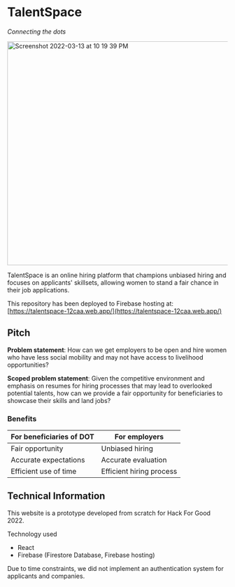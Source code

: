 # TalentSpace

*Connecting the dots*

<img width="512" alt="Screenshot 2022-03-13 at 10 19 39 PM" src="https://user-images.githubusercontent.com/30801910/158064847-570df274-1d05-43fc-86b3-3493652641af.png">

TalentSpace is an online hiring platform that champions unbiased hiring and focuses on applicants' skillsets, allowing women to stand a fair chance in their job applications.

This repository has been deployed to Firebase hosting at: [https://talentspace-12caa.web.app/](https://talentspace-12caa.web.app/)

## Pitch

**Problem statement**: How can we get employers to be open and hire women who have less social mobility and may not have access to livelihood opportunities?

**Scoped problem statement**: Given the competitive environment and emphasis on resumes for hiring processes that may lead to overlooked potential talents, how can we provide a fair opportunity for beneficiaries to showcase their skills and land jobs?

### Benefits

|   For beneficiaries of DOT   | For employers |
| ----------- | ----------- |
| Fair opportunity      | Unbiased hiring       |
| Accurate expectations   | Accurate evaluation        |
| Efficient use of time   | Efficient hiring process        |


## Technical Information

This website is a prototype developed from scratch for Hack For Good 2022.

Technology used

- React
- Firebase (Firestore Database, Firebase hosting)

Due to time constraints, we did not implement an authentication system for applicants and companies.
